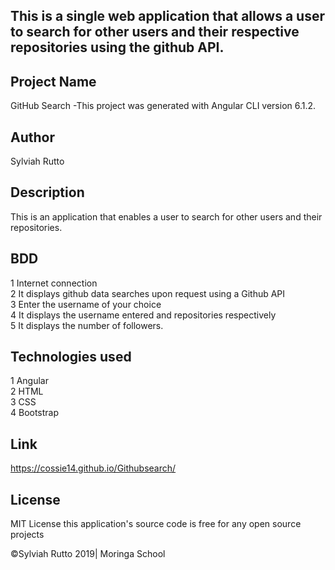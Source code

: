 ## This is a single web  application that allows a user to search for other users and their respective repositories using the github API.

## Project Name
GitHub Search -This project was generated with Angular CLI version 6.1.2.

## Author
Sylviah Rutto

## Description
This is an application that enables a user to search for other users and their repositories.

## BDD
1 Internet connection<br>
2 It displays github data searches upon request using a Github API<br>
3 Enter the username of your choice<br>
4 It displays the username entered and repositories respectively<br>
5 It displays the number of followers.

## Technologies used
1 Angular<br>
2 HTML<br>
3 CSS<br>
4 Bootstrap

## Link
https://cossie14.github.io/Githubsearch/

## License
MIT License this application's source code is free for any open source projects

©Sylviah Rutto 2019| Moringa School

